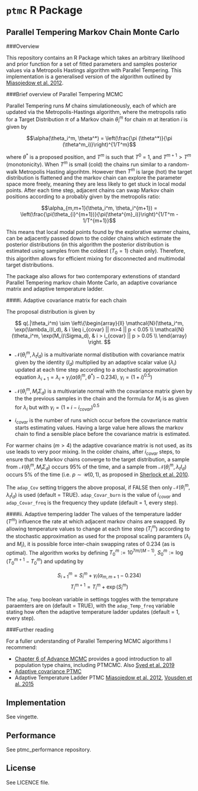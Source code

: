 # `ptmc` R Package 

## Parallel Tempering Markov Chain Monte Carlo 


###Overview

This repository contains an R Package which takes an arbitrary likelihood and prior function for a set of fitted parameters and samples posterior values via a Metropolis Hastings algorithm with Parallel Tempering. This implementation is a generalised version of the algorithm outlined by [Miasojedow et al. 2012](https://arxiv.org/pdf/1205.1076.pdf).

###Brief overview of Parallel Tempering MCMC

Parallel Tempering runs $M$ chains simulationeously, each of which are updated via the Metropolis-Hastings algorithm, where the metropolis ratio for a  Target Distribution $\pi$ of a Markov chain $\theta_i^m$ for chain $m$ at iteration $i$ is given by 

$$\alpha(\theta_i^m, \theta^*) = \left(\frac{\pi (\theta^*)}{\pi (\theta^m_i)}\right)^{1/T^m}$$

where $\theta^*$ is a proposed position, and $T^m$ is such that $T^0$ = 1, and $T^{m+1} > T^m$ (monotonicity). When $T^m$ is small (cold) the chains run similar to a random-walk Metropolis Hasting algorihtm. However then $T^m$ is large (hot) the target distribution is flattened and the markov chain can explore the parameter space more freely, meaning they are less likely to get stuck in local modal points. After each time step, adjacent chains can swap Markov chain positions according to a probably given by the metropolis ratio:

$$\alpha_{m,m+1}(\theta_i^m, \theta_i^{m+1}) = \left(\frac{\pi(\theta_{i}^{m+1})}{\pi(\theta^{m}_i)}\right)^{1/T^m - 1/T^{m+1}}$$


This means that local modal points found by the explorative warmer chains, can be adjacently passed down to the colder chains which estimate the posterior distributions (in this algorithm the posterior distribution is estimated using samples from the coldest ($T_0 = 1$) chain only). Therefore, this algorithm allows for efficient mixing for disconnected and multimodal target distributions. 

The package also allows for two contemporary extenstions of standard Parallel Tempering markov chain Monte Carlo, an adaptive covariance matrix and adaptive temperature ladder. 


####i. Adaptive covariance matrix for each chain

The proposal distribution is given by 

$$
q(.|\theta_i^m) \sim \left\{\begin{array}{ll}
\mathcal{N}(\theta_i^m, \exp(\lambda_i)I_d), & i \leq i_{covar} ||  m>4 || p < 0.05  \\ 
\mathcal{N}(\theta_i^m, \exp(M_i)\Sigma_d),  & i > i_{covar} || p > 0.05    \\ 
\end{array} \right.
$$


* $\mathcal{N}(\theta_i^m, \lambda_tI_d)$ is a multivariate normal distibution with covariance matrix given by the identity ($I_d$) multiplied by an adaptive scalar value ($\lambda_i$) updated at each time step according to a stochastic approximation equation $\lambda_{i+1} = \lambda_i + \gamma_i(\alpha(\theta_i^m, \theta^*) - 0.234)$, $\gamma_i = (1+i)^{0.5}$)

* $\mathcal{N}(\theta_i^m,  M_i\Sigma_d)$ is a multivariate normal with the covariance matrix given by the the previous samples in the chain and the formula for $M_i$ is as given for $\lambda_i$ but with $\gamma_i = (1+i-i_{covar})^{0.5}$

* $i_{covar}$ is the number of runs which occur before the covavriance matrix starts estimating values. Having a large value here allows the markov chain to find a sensible place before the covariance matrix is estimated. 

For warmer chains ($m>4$) the adaptive covariance matrix is not used, as its use leads to very poor mixing. In the colder chains, after $i_{covar}$ steps, to ensure that the Markov chains converge to the target distribution, a sample from $\mathcal{N}(\theta_i^m,  M_i\Sigma_d)$ occurs 95% of the time, and a sample from $\mathcal{N}(\theta_i^m, \lambda_tI_d)$ occurs 5% of the time (i.e. $p \sim \mathcal{U}(0,1)$, as proposed in [Sherlock et al. 2010](https://projecteuclid.org/download/pdfview_1/euclid.ss/1290175840). 

The `adap_Cov` setting triggers the above proposal, if FALSE then only $\mathcal{N}(\theta_i^m, \lambda_t I_d)$ is used (default = TRUE). `adap_Covar_burn` is the value of $i_{covar}$ and `adap_Covar_freq` is the frequency they update (default = 1, every step).

####ii. Adaptive tempering ladder
The values of the temperature ladder ($T^m$) influence the rate at which adjacent markov chains are swapped. By allowing temperature values to change at each time step ($T_i^m$) according to the stochastic approximation as used for the proposal scaling paramters ($\lambda_i$ and $M_i$), it is possible force inter-chain swapping rates of 0.234 (as is optimal). The algorithm works by defining $T^m_0 := 10^{7m/(M-1)}$, $S^{m}_{0} := \log(T^{m+1}_{0} - T^{m}_{0})$
and updating by

$$S^{m}_{i+1} = S^m_i + \gamma_i(\alpha_{m, m+1}-0.234) $$
$$T_i^{m+1} = T_i^m + \exp(S_i^m) $$

The `adap_Temp` boolean variable in settings toggles with the temprature paraemters are on (default = TRUE), with the `adap_Temp_freq` variable stating how often the adaptive temperature ladder updates (default = 1, every step).


###Further reading

For a fuller understanding of Parallel Tempering MCMC algorithms I recommend:

* [Chapter 6 of Advance MCMC](https://onlinelibrary.wiley.com/doi/book/10.1002/9780470669723) provides a good introduction to all population type chains, including PTMCMC. Also [Syed et al. 2019](https://arxiv.org/pdf/1905.02939.pdf)
* [Adaptive covariance PTMC](https://www.cs.ubc.ca/~nando/540b-2011/projects/8.pdf)
* Adaptive Temperature Ladder PTMC [Miasojedow et al. 2012](https://arxiv.org/pdf/1205.1076.pdf), [Vousden et al. 2015](https://doi.org/10.1093/MNRAS/STV2422)


## Implementation

See vingette.

## Performance

See ptmc_performance repository.

## License

See LICENCE file.

